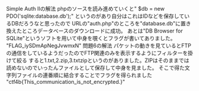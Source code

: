 Simple Auth IIの解法
phpのソースを読み進めていくと" $db = new PDO('sqlite:database.db');"
というのがあり自分はこれはIDなどを保存しているDBだろうなと思ったので
URLの"auth.php"のところを"database.db"に置き換えたところデータベースのダウンロードに成功。
あとは"DB Browser for SQLite"というソフトを用いて中身を覗くとフラグが書いてありました。
"FLAG_iySDmApNegJvwmxN"
問題6の解法
パケットの動きを見ているとFTPの通信をしているようだったのでFTP関連のみを表示するようにフィルターを掛けて絞る
すると1.txt,2.zip,3.txtzipというのがありました。ZIPはそのままでは読めないのでいったんファイルとして保存して中身を見ました。
そこで得た文字列ファイルの連番順に結合することでフラグを得られました
"ctf4b{This_communication_is_not_encrypted.}"